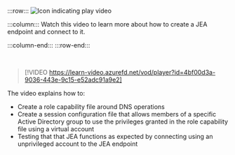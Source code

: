 :::row:::
![Icon indicating play video](../media/video-icon.png)

:::column:::
Watch this video to learn more about how to create a JEA endpoint and connect to it.

:::column-end:::
:::row-end:::

</br>

> [!VIDEO https://learn-video.azurefd.net/vod/player?id=4bf00d3a-9036-443e-9c15-e52adc91a9e2]

The video explains how to:

- Create a role capability file around DNS operations
- Create a session configuration file that allows members of a specific Active Directory group to use the privileges granted in the role capability file using a virtual account
- Testing that that JEA functions as expected by connecting using an unprivileged account to the JEA endpoint
